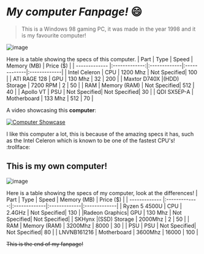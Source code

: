 # *My computer Fanpage!* :smile:
> This is a Windows 98 gaming PC, it was made in the year 1998 and it is my favourite computer!

![image](https://user-images.githubusercontent.com/123292194/215129274-fa090cea-78b7-4efb-bebb-6cd52d4c50b4.png)

Here is a table showing the specs of this computer.
| Part          | Type          | Speed        | Memory (MB)  | Price ($)    |
| ------------- |:-------------:|:-------------|:-------------|:-------------|
| Intel Celeron | CPU           | 1200 Mhz     | Not Specified| 100          |
| ATI RAGE 128  | GPU           | 130 Mhz      | 32           | 200          |
| Maxtor D740X  |(HDD) Storage  | 7200 RPM     | 2            | 50           |
| RAM           | Memory (RAM)  | Not Specified| 512          | 40           |
| Apollo VT     | PSU           | Not Specified| Not Specified| 30           |
| QDI SX5EP-A   | Motherboard   | 133 Mhz      | 512          | 70           |

A video showcasing this **computer**:

<a href="http://www.youtube.com/watch?feature=player_embedded&v=acKkKYa4NkQ&t
" target="_blank"><img src="http://img.youtube.com/vi/acKkKYa4NkQ&t/0.jpg" 
alt="Computer Showcase" /></a>

I like this computer a lot, this is because of the amazing specs it has, such as the Intel Celeron which is known to be one of the fastest CPU's! :trollface:
 
## This is my own computer!

![image](https://www.notebookcheck-cn.com/uploads/tx_nbc2/4zu3_Lenovo_Ideapad_5_14ARE05.jpg)

Here is a table showing the specs of my computer, look at the differences!
| Part          | Type          | Speed        | Memory (MB)  | Price ($)    |
| ------------- |:-------------:|:-------------|:-------------|:-------------|
| Ryzen 5 4500U | CPU           | 2.4GHz       | Not Specified| 130          |
|Radeon Graphics| GPU           | 130 Mhz      | Not Specified| Not Specified|
| SKHynx        |(SSD) Storage  | 2000Mhz      | 2            | 50           |
| RAM           | Memory (RAM)  | 3200Mhz      | 8000         | 30           |
| PSU           | PSU           | Not Specified| Not Specified| 80           |
| LNVNB161216   | Motherboard   | 3600Mhz      | 16000        | 100          |

~~This is the end of my fanpage!~~



